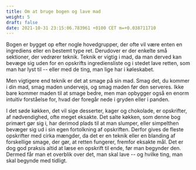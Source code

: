 ```yaml
---
title: Om at bruge bogen og lave mad
weight: 5
draft: false
date: 2021-10-31 23:15:06.783961 +0100 CET m=+0.038711710
---
```



Bogen er bygget op efter nogle hovedgrupper, der ofte vil være enten en
ingrediens eller en bestemt type ret. Derudover er der enkelte små
sektioner, der vedrører teknik. Teknik er vigtig i mad, da man derved
kan bevæge sig uden for en opskrifts ingrediensliste og i stedet lave
retten, som man har lyst til -- eller med de ting, man lige har i
køleskabet.

Men vigtigere end teknik er det at smage på sin mad. Smag det, du kommer
i din mad, smag maden undervejs, og smag maden før den serveres. Ikke
bare kommer maden til at smage bedre, men man opbygger også en enorm
intuitiv forståelse for, hvad der foregår nede i gryden eller i panden.

I det søde køkken, det vil sige desserter, kager og chokolade, er
opskrifter, af nødvendighed, ofte meget eksakte. Det salte køkken, som
denne bog primært gør sig i, har derimod plads til at man slumper, eller
simpelthen bevæger sig ud i sin egen fortolkning af opskriften. Derfor
gives de fleste opskrifter med cirka mængder, da det er en teknik eller
en blanding af forskellige smage, der gør, at retten fungerer, fremfor
eksakte mål. Det er dog god praksis altid at læse en opskrift til ende,
før man begynder den. Dermed får man et overblik over det, man skal lave
-- og hvilke ting, man skal begynde med tidligt.

